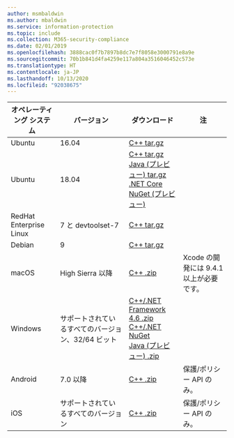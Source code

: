 ```yaml
---
author: msmbaldwin
ms.author: mbaldwin
ms.service: information-protection
ms.topic: include
ms.collection: M365-security-compliance
ms.date: 02/01/2019
ms.openlocfilehash: 3888cac0f7b7897b8dc7e7f8058e3000791e8a9e
ms.sourcegitcommit: 70b1b841d4fa4259e117a804a3516046452c573e
ms.translationtype: HT
ms.contentlocale: ja-JP
ms.lasthandoff: 10/13/2020
ms.locfileid: "92038675"
---
```

| オペレーティング システム        | バージョン                          | ダウンロード                                                                                                                                                                                                             | 注                                        |
| ----------------------- | --------------------------------- | --------------------------------------------------------------------------------------------------------------------------------------------------------------------------------------------------------------------- | -------------------------------------------- |
| Ubuntu                  | 16.04                             | [C++ tar.gz](https://aka.ms/mipsdkbinaries)                                                                                                                                                                           |                                              |
| Ubuntu                  | 18.04                             | [C++ tar.gz](https://aka.ms/mipsdkbinaries)<br>[Java (プレビュー) tar.gz](https://aka.ms/mipsdkbinaries)<br>[.NET Core NuGet (プレビュー)](https://www.nuget.org/packages/Microsoft.InformationProtection.File.Ubuntu1804/) |                                              |
| RedHat Enterprise Linux | 7 と devtoolset-7               | [C++ tar.gz](https://aka.ms/mipsdkbinaries)                                                                                                                                                                           |                                              |
| Debian                  | 9                                 | [C++ tar.gz](https://aka.ms/mipsdkbinaries)                                                                                                                                                                           |                                              |
| macOS                   | High Sierra 以降             | [C++ .zip](https://aka.ms/mipsdkbinaries)                                                                                                                                                                             | Xcode の開発には 9.4.1 以上が必要です。 |
| Windows                 | サポートされているすべてのバージョン、32/64 ビット | [C++/.NET Framework 4.6 .zip](https://aka.ms/mipsdkbinaries)<br>[C++/.NET NuGet](https://www.nuget.org/packages?q=Microsoft.InformationProtection)<br>[Java (プレビュー) .zip](https://aka.ms/mipsdkbinaries)                                                                    |                                              |
| Android                 | 7.0 以降                     | [C++ .zip](https://aka.ms/mipsdkbinaries)                                                                                                                                                                             | 保護/ポリシー API のみ。             |
| iOS                     | サポートされているすべてのバージョン            | [C++ .zip](https://aka.ms/mipsdkbinaries)                                                                                                                                                                             | 保護/ポリシー API のみ。             |

